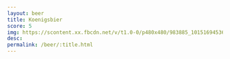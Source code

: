 ```yaml
---
layout: beer
title: Koenigsbier
score: 5
img: https://scontent.xx.fbcdn.net/v/t1.0-0/p480x480/983885_10151694536943745_1632093000_n.jpg?oh=5767a25b6c58c396aee6de7fc08a6529&oe=591C3412
desc: 
permalink: /beer/:title.html
---
```

